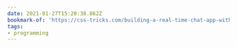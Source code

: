 ```yaml
---
date: 2021-01-27T15:20:38.862Z
bookmark-of: 'https://css-tricks.com/building-a-real-time-chat-app-with-react-and-firebase/'
tags:
- programming
---
```


